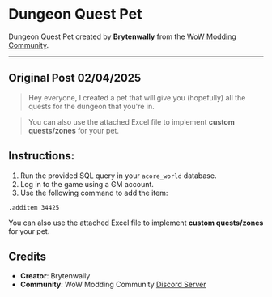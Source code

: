 # Dungeon Quest Pet

Dungeon Quest Pet created by **Brytenwally** from the [WoW Modding Community](https://discord.gg/Y3aF7yrXUH).

---

## Original Post 02/04/2025
  
> Hey everyone, I created a pet that will give you (hopefully) all the quests for the dungeon that you're in.

> You can also use the attached Excel file to implement **custom quests/zones** for your pet.

## Instructions:
1. Run the provided SQL query in your `acore_world` database.
2. Log in to the game using a GM account.
3. Use the following command to add the item:

```
.additem 34425
```

You can also use the attached Excel file to implement **custom quests/zones** for your pet.



## Credits
- **Creator**: Brytenwally
- **Community**: WoW Modding Community [Discord Server](https://discord.gg/Y3aF7yrXUH)
